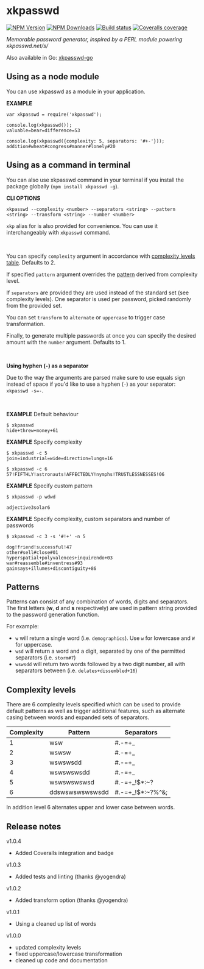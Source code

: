 # xkpasswd

[![NPM Version][npm-img]][npm-url]
[![NPM Downloads][npm-dl-img]][npm-url]
[![Build status][circle-img]][circle-url]
[![Coveralls coverage][coveralls-img]][coveralls-url]

[npm-url]: https://npmjs.org/package/xkpasswd
[npm-img]: https://img.shields.io/npm/v/xkpasswd.svg
[npm-dl-img]: https://img.shields.io/npm/dm/xkpasswd.svg
[circle-img]: https://img.shields.io/circleci/project/github/vot/xkpasswd-node/master.svg
[circle-url]: https://circleci.com/gh/vot/xkpasswd-node/tree/master
[coveralls-img]: https://img.shields.io/coveralls/vot/xkpasswd-node.svg
[coveralls-url]: https://coveralls.io/github/vot/xkpasswd-node


*Memorable password generator, inspired by a PERL module powering xkpasswd.net/s/*

Also available in Go: [xkpasswd-go](https://github.com/vot/xkpasswd-go)


## Using as a node module

You can use xkpasswd as a module in your application.

**EXAMPLE**

```
var xkpasswd = require('xkpasswd');

console.log(xkpasswd());
valuable=bear=difference=53

console.log(xkpasswd({complexity: 5, separators: '#+-'}));
addition#wheat#congress#manner#lonely#20

```


## Using as a command in terminal

You can also use xkpasswd command in your terminal if you install the package
globally (`npm install xkpasswd -g`).

**CLI OPTIONS**

```
xkpasswd --complexity <number> --separators <string> --pattern <string> --transform <string> --number <number>
```

`xkp` alias for is also provided for convenience.
You can use it interchangeably with `xkpasswd` command.

<br />

You can specify `complexity` argument in accordance with [complexity levels table](#complexity-levels). Defaults to 2.

If specified `pattern` argument overrides the [pattern](#patterns) derived from complexity level.

If `separators` are provided they are used instead of the standard set (see complexity levels).
One separator is used per password, picked randomly from the provided set.

You can set `transform` to `alternate` or `uppercase` to trigger case transformation.

Finally, to generate multiple passwords at once you can specify the desired
amount with the `number` argument. Defaults to 1.

<br />

**Using hyphen (`-`) as a separator**

Due to the way the arguments are parsed make sure to use equals sign instead of space
if you'd like to use a hyphen (`-`) as your separator: `xkpasswd -s=-`.

<br />

**EXAMPLE** Default behaviour

```
$ xkpasswd
hide+threw+money+61
```

**EXAMPLE** Specify complexity

```
$ xkpasswd -c 5
join=industrial=wide=direction=lungs=16

$ xkpasswd -c 6
57!FIFTHLY!astronauts!AFFECTEDLY!nymphs!TRUSTLESSNESSES!06
```

**EXAMPLE** Specify custom pattern

```
$ xkpasswd -p wdwd

adjective3solar6
```


**EXAMPLE** Specify complexity, custom separators and number of passwords

```
$ xkpasswd -c 3 -s '#!+' -n 5

dog!friend!successful!47
other#sell#close#01
hyperspatial+polyvalences+inquirendo+03
war#reassemble#inventress#93
gainsays+illumes+discontiguity+86
```


## Patterns

Patterns can consist of any combination of words, digits and separators.
The first letters (**w**, **d** and **s** respectively) are used in pattern string provided to the password generation function.

For example:

* `w` will return a single word (i.e. `demographics`). Use `w` for lowercase and `W` for uppercase.
* `wsd` will return a word and a digit, separated by one of the permitted separators (i.e. `storm#7`)
* `wswsdd` will return two words followed by a two digit number, all with separators between (i.e. `delates+dissembled+16`)



## Complexity levels

There are 6 complexity levels specified which can be used to provide
default patterns as well as trigger additional features, such as alternate casing
between words and expanded sets of separators.


| Complexity | Pattern         | Separators       |
|------------|-----------------|------------------|
| 1          | wsw             | #.-=+_           |
| 2          | wswsw           | #.-=+_           |
| 3          | wswswsdd        | #.-=+_           |
| 4          | wswswswsdd      | #.-=+_           |
| 5          | wswswswswsd     | #.-=+_!$*:~?     |
| 6          | ddswswswswswsdd | #.-=+_!$*:~?%^&; |

In addition level 6 alternates upper and lower case between words.

## Release notes

v1.0.4

- Added Coveralls integration and badge


v1.0.3

- Added tests and linting (thanks @yogendra)


v1.0.2

- Added transform option (thanks @yogendra)


v1.0.1

- Using a cleaned up list of words


v1.0.0

- updated complexity levels
- fixed uppercase/lowercase transformation
- cleaned up code and documentation

